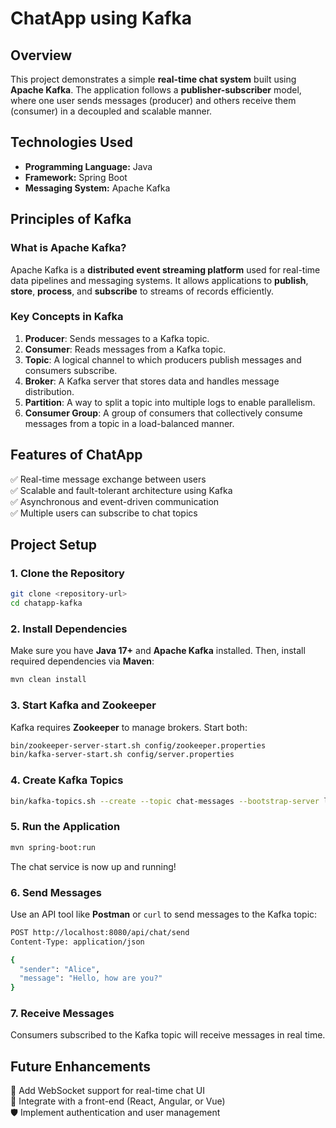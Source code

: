 
# **ChatApp using Kafka**  

## **Overview**  
This project demonstrates a simple **real-time chat system** built using **Apache Kafka**. The application follows a **publisher-subscriber** model, where one user sends messages (producer) and others receive them (consumer) in a decoupled and scalable manner.  

## **Technologies Used**  
- **Programming Language:** Java  
- **Framework:** Spring Boot  
- **Messaging System:** Apache Kafka  

## **Principles of Kafka**  

### **What is Apache Kafka?**  
Apache Kafka is a **distributed event streaming platform** used for real-time data pipelines and messaging systems. It allows applications to **publish**, **store**, **process**, and **subscribe** to streams of records efficiently.  

### **Key Concepts in Kafka**  

1. **Producer**: Sends messages to a Kafka topic.  
2. **Consumer**: Reads messages from a Kafka topic.  
3. **Topic**: A logical channel to which producers publish messages and consumers subscribe.  
4. **Broker**: A Kafka server that stores data and handles message distribution.  
5. **Partition**: A way to split a topic into multiple logs to enable parallelism.  
6. **Consumer Group**: A group of consumers that collectively consume messages from a topic in a load-balanced manner.  

## **Features of ChatApp**  
✅ Real-time message exchange between users  
✅ Scalable and fault-tolerant architecture using Kafka  
✅ Asynchronous and event-driven communication  
✅ Multiple users can subscribe to chat topics  

## **Project Setup**  

### **1. Clone the Repository**  
```sh
git clone <repository-url>
cd chatapp-kafka
```

### **2. Install Dependencies**  
Make sure you have **Java 17+** and **Apache Kafka** installed. Then, install required dependencies via **Maven**:  
```sh
mvn clean install
```

### **3. Start Kafka and Zookeeper**  
Kafka requires **Zookeeper** to manage brokers. Start both:  
```sh
bin/zookeeper-server-start.sh config/zookeeper.properties
bin/kafka-server-start.sh config/server.properties
```

### **4. Create Kafka Topics**  
```sh
bin/kafka-topics.sh --create --topic chat-messages --bootstrap-server localhost:9092 --partitions 3 --replication-factor 1
```

### **5. Run the Application**  
```sh
mvn spring-boot:run
```
The chat service is now up and running!  

### **6. Send Messages**  
Use an API tool like **Postman** or `curl` to send messages to the Kafka topic:  
```sh
POST http://localhost:8080/api/chat/send
Content-Type: application/json

{
  "sender": "Alice",
  "message": "Hello, how are you?"
}
```

### **7. Receive Messages**  
Consumers subscribed to the Kafka topic will receive messages in real time.  

## **Future Enhancements**  
🚀 Add WebSocket support for real-time chat UI  
🔗 Integrate with a front-end (React, Angular, or Vue)  
🛡️ Implement authentication and user management  
